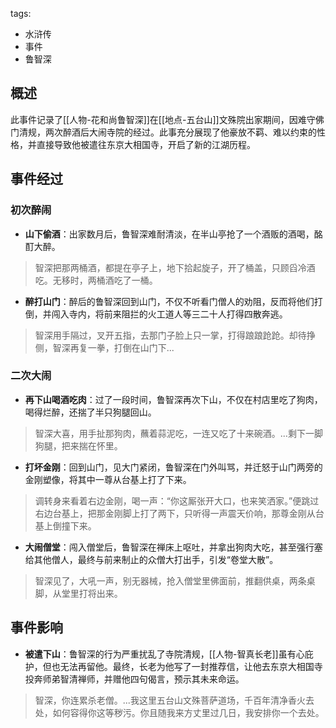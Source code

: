 tags:
  - 水浒传
  - 事件
  - 鲁智深

## 概述
此事件记录了[[人物-花和尚鲁智深]]在[[地点-五台山]]文殊院出家期间，因难守佛门清规，两次醉酒后大闹寺院的经过。此事充分展现了他豪放不羁、难以约束的性格，并直接导致他被遣往东京大相国寺，开启了新的江湖历程。

## 事件经过
### 初次醉闹
- **山下偷酒**：出家数月后，鲁智深难耐清淡，在半山亭抢了一个酒贩的酒喝，酩酊大醉。
> 智深把那两桶酒，都提在亭子上，地下拾起旋子，开了桶盖，只顾舀冷酒吃。无移时，两桶酒吃了一桶。

- **醉打山门**：醉后的鲁智深回到山门，不仅不听看门僧人的劝阻，反而将他们打倒，并闯入寺内，将前来阻拦的火工道人等三二十人打得四散奔逃。
> 智深用手隔过，叉开五指，去那门子脸上只一掌，打得踉踉跄跄。却待挣侧，智深再复一拳，打倒在山门下...

### 二次大闹
- **再下山喝酒吃肉**：过了一段时间，鲁智深再次下山，不仅在村店里吃了狗肉，喝得烂醉，还揣了半只狗腿回山。
> 智深大喜，用手扯那狗肉，蘸着蒜泥吃，一连又吃了十来碗酒。...剩下一脚狗腿，把来揣在怀里。

- **打坏金刚**：回到山门，见大门紧闭，鲁智深在门外叫骂，并迁怒于山门两旁的金刚塑像，将其中一尊从台基上打了下来。
> 调转身来看着右边金刚，喝一声：“你这厮张开大口，也来笑洒家。”便跳过右边台基上，把那金刚脚上打了两下，只听得一声震天价响，那尊金刚从台基上倒撞下来。

- **大闹僧堂**：闯入僧堂后，鲁智深在禅床上呕吐，并拿出狗肉大吃，甚至强行塞给其他僧人，最终与前来制止的众僧大打出手，引发“卷堂大散”。
> 智深见了，大吼一声，别无器械，抢入僧堂里佛面前，推翻供桌，两条桌脚，从堂里打将出来。

## 事件影响
- **被遣下山**：鲁智深的行为严重扰乱了寺院清规，[[人物-智真长老]]虽有心庇护，但也无法再留他。最终，长老为他写了一封推荐信，让他去东京大相国寺投奔师弟智清禅师，并赠他四句偈言，预示其未来命运。
> 智深，你连累杀老僧。...我这里五台山文殊菩萨道场，千百年清净香火去处，如何容得你这等秽污。你且随我来方丈里过几日，我安排你一个去处。
